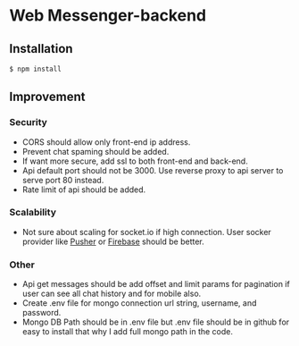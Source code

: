 # Web Messenger-backend

## Installation

```bash
$ npm install
```
## Improvement

### Security
- CORS should allow only front-end ip address.
- Prevent chat spaming should be added.
- If want more secure, add ssl to both front-end and back-end.
- Api default port should not be 3000. Use reverse proxy to api server to serve port 80 instead.
- Rate limit of api should be added.

### Scalability
- Not sure about scaling for socket.io if high connection. User socker provider like [Pusher](https://pusher.com/) or [Firebase](https://firebase.google.com/) should be better.

### Other
- Api get messages should be add offset and limit params for pagination if user can see all chat history and for mobile also.
- Create .env file for mongo connection url string, username, and password.
- Mongo DB Path should be in .env file but .env file should be in github for easy to install that why I add full mongo path in the code.
